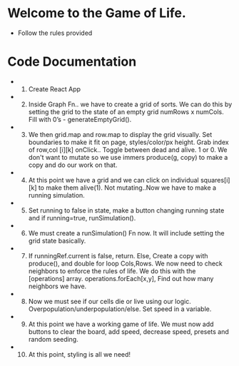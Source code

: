 # Welcome to the Game of Life.
- Follow the rules provided

# Code Documentation

- 1. Create React App
- 2. Inside Graph Fn.. we have to create a grid of sorts. We can do this by setting the grid to the state of an empty grid numRows x numCols. Fill with 0’s - generateEmptyGrid().
- 3. We then grid.map and row.map to display the grid visually. Set boundaries to make it fit on page, styles/color/px height. Grab index of row,col [i][k] onClick.. Toggle between dead and alive. 1 or 0. We don't want to mutate so we use immers produce(g, copy) to make a copy and do our work on that.
- 4. At this point we have a grid and we can click on individual squares[i][k] to make them alive(1). Not mutating..Now we have to make a running simulation.
- 5. Set running to false in state, make a button changing running state and if running=true, runSimulation().
- 6. We must create a runSimulation() Fn now. It will include setting the grid state basically.
- 7. If runningRef.current is false, return. Else, Create a copy with produce(), and double for loop Cols,Rows. We now need to check neighbors to enforce the rules of life. We do this with the [operations] array. operations.forEach[x,y], Find out how many neighbors we have.
- 8. Now we must see if our cells die or live using our logic. Overpopulation/underpopulation/else. Set speed in a variable.
- 9. At this point we have a working game of life. We must now add buttons to clear the board, add speed, decrease speed, presets and random seeding.
- 10. At this point, styling is all we need!
